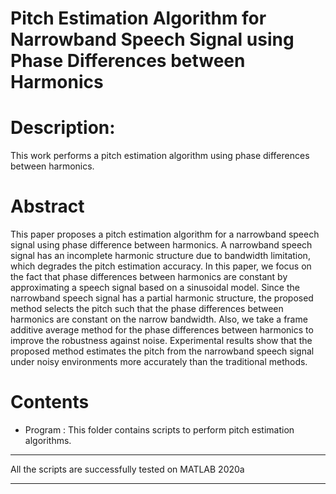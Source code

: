 # Pitch Estimation Algorithm for Narrowband Speech Signal using Phase Differences between Harmonics

# Description:
This work performs a pitch estimation algorithm using phase differences between harmonics.

# Abstract
This paper proposes a pitch estimation algorithm for a narrowband speech signal using phase difference between harmonics. A narrowband speech signal has an incomplete harmonic structure due to bandwidth limitation, which degrades the pitch estimation accuracy. In this paper, we focus on the fact that phase differences between harmonics are constant by approximating a speech signal based on a sinusoidal model. Since the narrowband speech signal has a partial harmonic structure, the proposed method selects the pitch such that the phase differences between harmonics are constant on the narrow bandwidth. Also, we take a frame additive average method for the phase differences between harmonics to improve the robustness against noise. Experimental results show that the proposed method estimates the pitch from the narrowband speech signal under noisy environments more accurately than the traditional methods.

# Contents
- Program : This folder contains scripts to perform pitch estimation algorithms.


____________________________________________________________________________
All the scripts are successfully tested on MATLAB 2020a
____________________________________________________________________________
